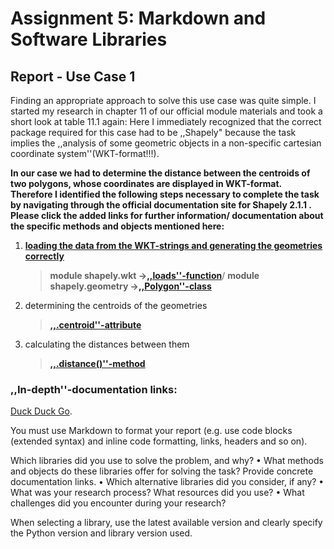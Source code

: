 # Assignment 5: Markdown and Software Libraries

## Report - Use Case 1
Finding an appropriate approach to solve this use case was quite simple. I started my research in chapter 11 of our official module materials and took a short look at table 11.1 again:
Here I immediately recognized that the correct package required for this case had to be ,,Shapely" because the task implies the ,,analysis of some geometric objects in a non-specific cartesian coordinate system''(WKT-format!!!). 

**In our case we had to determine the distance between the centroids of two polygons, whose coordinates are displayed in WKT-format. Therefore I identified the following steps necessary to complete the task by navigating through the official documentation site for Shapely 2.1.1 . Please click the added links for further information/ documentation about the specific methods and objects mentioned here:**

1. <u><strong>loading the data from the WKT-strings and generating the geometries correctly</strong></u> 

   > **module shapely.wkt ->[,,loads''-function](https://shapely.readthedocs.io/en/latest/#)**/
   > **module shapely.geometry ->[,,Polygon''-class](https://shapely.readthedocs.io/en/stable/reference/shapely.Polygon.html#shapely.Polygon)**

2. determining the centroids of the geometries
   > **[,,.centroid''-attribute](https://shapely.readthedocs.io/en/latest/manual.html#object.centroid)**

3. calculating the distances between them
   > **[,,.distance()''-method](https://shapely.readthedocs.io/en/latest/manual.html#object.distance)**


### ,,In-depth''-documentation links:

[Duck Duck Go](https://duckduckgo.com).



You must use Markdown to format your report (e.g. use code blocks (extended
syntax) and inline code formatting, links, headers and so on).

Which libraries did you use to solve the problem, and why?
• What methods and objects do these libraries offer for solving the task? Provide
concrete documentation links.
• Which alternative libraries did you consider, if any?
• What was your research process? What resources did you use?
• What challenges did you encounter during your research?

 When selecting a library, use the latest available version and clearly specify the
Python version and library version used.